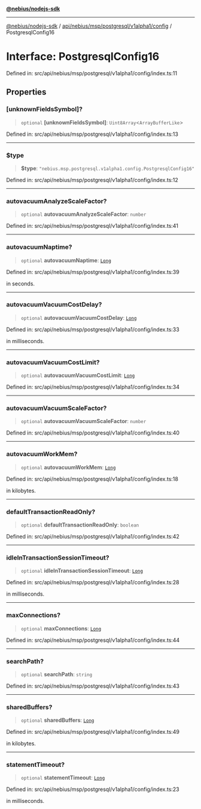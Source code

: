 [**@nebius/nodejs-sdk**](../../../../../../../README.md)

---

[@nebius/nodejs-sdk](../../../../../../../README.md) / [api/nebius/msp/postgresql/v1alpha1/config](../README.md) / PostgresqlConfig16

# Interface: PostgresqlConfig16

Defined in: src/api/nebius/msp/postgresql/v1alpha1/config/index.ts:11

## Properties

### \[unknownFieldsSymbol\]?

> `optional` **\[unknownFieldsSymbol\]**: `Uint8Array`\<`ArrayBufferLike`\>

Defined in: src/api/nebius/msp/postgresql/v1alpha1/config/index.ts:13

---

### $type

> **$type**: `"nebius.msp.postgresql.v1alpha1.config.PostgresqlConfig16"`

Defined in: src/api/nebius/msp/postgresql/v1alpha1/config/index.ts:12

---

### autovacuumAnalyzeScaleFactor?

> `optional` **autovacuumAnalyzeScaleFactor**: `number`

Defined in: src/api/nebius/msp/postgresql/v1alpha1/config/index.ts:41

---

### autovacuumNaptime?

> `optional` **autovacuumNaptime**: [`Long`](../../../../../../../runtime/protos/core/classes/Long.md)

Defined in: src/api/nebius/msp/postgresql/v1alpha1/config/index.ts:39

in seconds.

---

### autovacuumVacuumCostDelay?

> `optional` **autovacuumVacuumCostDelay**: [`Long`](../../../../../../../runtime/protos/core/classes/Long.md)

Defined in: src/api/nebius/msp/postgresql/v1alpha1/config/index.ts:33

in milliseconds.

---

### autovacuumVacuumCostLimit?

> `optional` **autovacuumVacuumCostLimit**: [`Long`](../../../../../../../runtime/protos/core/classes/Long.md)

Defined in: src/api/nebius/msp/postgresql/v1alpha1/config/index.ts:34

---

### autovacuumVacuumScaleFactor?

> `optional` **autovacuumVacuumScaleFactor**: `number`

Defined in: src/api/nebius/msp/postgresql/v1alpha1/config/index.ts:40

---

### autovacuumWorkMem?

> `optional` **autovacuumWorkMem**: [`Long`](../../../../../../../runtime/protos/core/classes/Long.md)

Defined in: src/api/nebius/msp/postgresql/v1alpha1/config/index.ts:18

in kilobytes.

---

### defaultTransactionReadOnly?

> `optional` **defaultTransactionReadOnly**: `boolean`

Defined in: src/api/nebius/msp/postgresql/v1alpha1/config/index.ts:42

---

### idleInTransactionSessionTimeout?

> `optional` **idleInTransactionSessionTimeout**: [`Long`](../../../../../../../runtime/protos/core/classes/Long.md)

Defined in: src/api/nebius/msp/postgresql/v1alpha1/config/index.ts:28

in milliseconds.

---

### maxConnections?

> `optional` **maxConnections**: [`Long`](../../../../../../../runtime/protos/core/classes/Long.md)

Defined in: src/api/nebius/msp/postgresql/v1alpha1/config/index.ts:44

---

### searchPath?

> `optional` **searchPath**: `string`

Defined in: src/api/nebius/msp/postgresql/v1alpha1/config/index.ts:43

---

### sharedBuffers?

> `optional` **sharedBuffers**: [`Long`](../../../../../../../runtime/protos/core/classes/Long.md)

Defined in: src/api/nebius/msp/postgresql/v1alpha1/config/index.ts:49

in kilobytes.

---

### statementTimeout?

> `optional` **statementTimeout**: [`Long`](../../../../../../../runtime/protos/core/classes/Long.md)

Defined in: src/api/nebius/msp/postgresql/v1alpha1/config/index.ts:23

in milliseconds.
